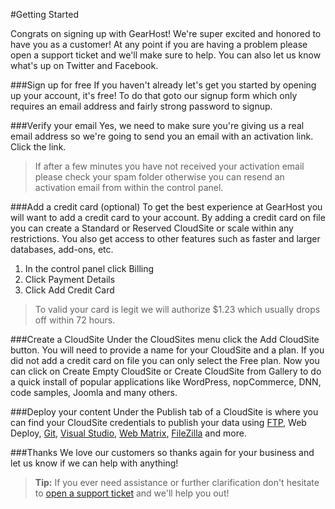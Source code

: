 #Getting Started

Congrats on signing up with GearHost! We're super excited and honored to have you as a customer! At any point if you are having a problem please open a support ticket and we'll make sure to help. You can also let us know what's up on Twitter and Facebook.

###Sign up for free
If you haven't already let's get you started by opening up your account, it's free! To do that goto our signup form which only requires an email address and fairly strong password to signup.

###Verify your email
Yes, we need to make sure you're giving us a real email address so we're going to send you an email with an activation link. Click the link.

> If after a few minutes you have not received your activation email please check your spam folder otherwise you can resend an activation email from within the control panel.

###Add a credit card (optional)
To get the best experience at GearHost you will want to add a credit card to your account. By adding a credit card on file you can create a Standard or Reserved CloudSite or scale within any restrictions. You also get access to other features such as faster and larger databases, add-ons, etc.

1. In the control panel click Billing
2. Click Payment Details
3. Click Add Credit Card

> To valid your card is legit we will authorize $1.23 which usually drops off within 72 hours.

###Create a CloudSite
Under the CloudSites menu click the Add CloudSite button. You will need to provide a name for your CloudSite and a plan. If you did not add a credit card on file you can only select the Free plan. Now you can click on Create Empty CloudSite or Create CloudSite from Gallery to do a quick install of popular applications like WordPress, nopCommerce, DNN, code samples, Joomla and many others.

###Deploy your content
Under the Publish tab of a CloudSite is where you can find your CloudSite credentials to publish your data using [FTP](https://www.gearhost.com/documentation/how-to-publish-your-app-with-ftp), Web Deploy, [Git](https://www.gearhost.com/documentation/git-deploy-your-application), [Visual Studio](https://www.gearhost.com/documentation/how-to-publish-your-app-from-visual-studio-2013), [Web Matrix](https://www.gearhost.com/documentation/publish-via-webmatrix-3), [FileZilla](https://www.gearhost.com/documentation/how-to-publish-your-app-with-ftp) and more.

###Thanks
We love our customers so thanks again for your business and let us know if we can help with anything! 


>**Tip:** If you ever need assistance or further clarification don't hesitate to [open a support ticket](https://www.gearhost.com/documentation/how-to-open-a-support-ticket) and we'll help you out!
